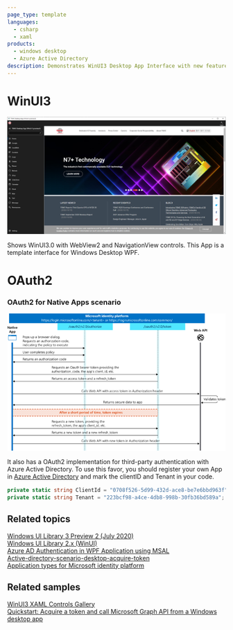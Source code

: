 ```yaml
---
page_type: template
languages:
  - csharp
  - xaml
products:
  - windows desktop
  - Azure Active Directory
description: Demonstrates WinUI3 Desktop App Interface with new features like WebView2 and NavigationView. Demonstrates OAuth2 for third-party authentication with Azure Active Directory.
---
```


# WinUI3 

![WinUI_Desktop Screenshot](README_Images/WinUI_Desktop.png)

Shows WinUI3.0 with WebView2 and NavigationView controls. This App is a template interface for Windows Desktop WPF. 


# OAuth2

### OAuth2 for Native Apps scenario 
![Native Apps Screenshot](README_Images/convergence-scenarios-native.png)


It also has a OAuth2 implementation for third-party authentication with Azure Active Directory. To use this favor, you should register your own App in [Azure Active Directory](https://azure.microsoft.com/zh-tw/services/active-directory/) and mark the clientID and Tenant in your code. 

```csharp 
private static string ClientId = "0708f526-5d99-432d-ace8-be7e6bbd963f";
private static string Tenant = "223bcf98-a4ce-4db8-998b-30fb36bd589a";
```

## Related topics
[Windows UI Library 3 Preview 2 (July 2020)](https://docs.microsoft.com/en-us/windows/apps/winui/winui3)                                
[Windows UI Library 2.x (WinUI)](https://docs.microsoft.com/uwp/toolkits/winui/)                                      
[Azure AD Authentication in WPF Application using MSAL](https://manojchoudhari.wordpress.com/2020/05/29/azure-ad-authentication-in-wpf-application-using-msal/)              
[Active-directory-scenario-desktop-acquire-token](https://docs.microsoft.com/zh-tw/azure/active-directory/develop/scenario-desktop-acquire-token?tabs=dotnet)              
[Application types for Microsoft identity platform](https://docs.microsoft.com/en-us/azure/active-directory/develop/v2-app-types)

## Related samples
[WinUI3 XAML Controls Gallery](https://github.com/microsoft/Xaml-Controls-Gallery/tree/winui3preview)                             
[Quickstart: Acquire a token and call Microsoft Graph API from a Windows desktop app](https://docs.microsoft.com/zh-tw/azure/active-directory/develop/quickstart-v2-windows-desktop)  